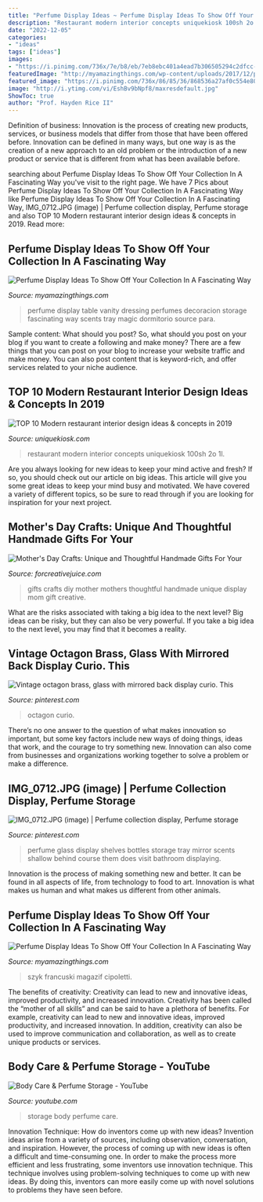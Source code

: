 ```yaml
---
title: "Perfume Display Ideas ~ Perfume Display Ideas To Show Off Your Collection In A Fascinating Way"
description: "Restaurant modern interior concepts uniquekiosk 100sh 2o 1l"
date: "2022-12-05"
categories:
- "ideas"
tags: ["ideas"]
images:
- "https://i.pinimg.com/736x/7e/b8/eb/7eb8ebc401a4ead7b306505294c2dfcc--perfume-scents-perfume-tray.jpg"
featuredImage: "http://myamazingthings.com/wp-content/uploads/2017/12/perfume-display-ideas-12--1420x947.jpg"
featured_image: "https://i.pinimg.com/736x/86/85/36/868536a27af0c554e8010a6023da2c25.jpg"
image: "http://i.ytimg.com/vi/EshBv9bNpf8/maxresdefault.jpg"
ShowToc: true
author: "Prof. Hayden Rice II"
---
```



Definition of business:
Innovation is the process of creating new products, services, or business models that differ from those that have been offered before. Innovation can be defined in many ways, but one way is as the creation of a new approach to an old problem or the introduction of a new product or service that is different from what has been available before.

	

		
searching about Perfume Display Ideas To Show Off Your Collection In A Fascinating Way you've visit to the right page. We have 7 Pics about Perfume Display Ideas To Show Off Your Collection In A Fascinating Way like Perfume Display Ideas To Show Off Your Collection In A Fascinating Way, IMG_0712.JPG (image) | Perfume collection display, Perfume storage and also TOP 10 Modern restaurant interior design ideas &amp; concepts in 2019. Read more:
		
    
## Perfume Display Ideas To Show Off Your Collection In A Fascinating Way

<img loading=lazy src="http://myamazingthings.com/wp-content/uploads/2017/12/perfume-display-ideas-6.jpg" onerror="this.onerror=null;this.src='https://tse2.mm.bing.net/th?id=OIP.DPLQ708jbeN1_gxO0f0tuAHaHW&amp;pid=15.1';" alt="Perfume Display Ideas To Show Off Your Collection In A Fascinating Way">

_Source: myamazingthings.com_

>perfume display table vanity dressing perfumes decoracion storage fascinating way scents tray magic dormitorio source para. 

	

Sample content: What should you post?
So, what should you post on your blog if you want to create a following and make money? 
There are a few things that you can post on your blog to increase your website traffic and make money. You can also post content that is keyword-rich, and offer services related to your niche audience.

    
## TOP 10 Modern Restaurant Interior Design Ideas &amp; Concepts In 2019

<img loading=lazy src="https://uniquekiosk.com/wp-content/uploads/2019/06/01bf7558e5a2bca801219c77edfc0a.jpg1280w_1l_2o_100sh-1024x682.jpg" onerror="this.onerror=null;this.src='https://tse1.mm.bing.net/th?id=OIP.uk0JQFQW2FTygfWcFCcZ5gHaE7&amp;pid=15.1';" alt="TOP 10 Modern restaurant interior design ideas &amp; concepts in 2019">

_Source: uniquekiosk.com_

>restaurant modern interior concepts uniquekiosk 100sh 2o 1l. 

	

Are you always looking for new ideas to keep your mind active and fresh? If so, you should check out our article on big ideas. This article will give you some great ideas to keep your mind busy and motivated. We have covered a variety of different topics, so be sure to read through if you are looking for inspiration for your next project.

    
## Mother&#039;s Day Crafts: Unique And Thoughtful Handmade Gifts For Your

<img loading=lazy src="https://i2.wp.com/forcreativejuice.com/wp-content/uploads/2017/05/mothers-day-crafts-gift-ideas/11-diy-family-photo-display.jpg?w=600&amp;ssl=1" onerror="this.onerror=null;this.src='https://tse4.mm.bing.net/th?id=OIP.kyzxE310o2E6ESCwhDyu4gHaPa&amp;pid=15.1';" alt="Mother&#039;s Day Crafts: Unique and Thoughtful Handmade Gifts For Your">

_Source: forcreativejuice.com_

>gifts crafts diy mother mothers thoughtful handmade unique display mom gift creative. 

	

What are the risks associated with taking a big idea to the next level?
Big ideas can be risky, but they can also be very powerful. If you take a big idea to the next level, you may find that it becomes a reality.

    
## Vintage Octagon Brass, Glass With Mirrored Back Display Curio. This

<img loading=lazy src="https://i.pinimg.com/736x/86/85/36/868536a27af0c554e8010a6023da2c25.jpg" onerror="this.onerror=null;this.src='https://tse2.mm.bing.net/th?id=OIP.USTTbHz1lwPbSXq5wc8R0QHaLX&amp;pid=15.1';" alt="Vintage octagon brass, glass with mirrored back display curio. This">

_Source: pinterest.com_

>octagon curio. 

	

There’s no one answer to the question of what makes innovation so important, but some key factors include new ways of doing things, ideas that work, and the courage to try something new. Innovation can also come from businesses and organizations working together to solve a problem or make a difference.

    
## IMG_0712.JPG (image) | Perfume Collection Display, Perfume Storage

<img loading=lazy src="https://i.pinimg.com/736x/7e/b8/eb/7eb8ebc401a4ead7b306505294c2dfcc--perfume-scents-perfume-tray.jpg" onerror="this.onerror=null;this.src='https://tse1.mm.bing.net/th?id=OIP.t-uDwU802rO9AVDjbjooGwHaJ3&amp;pid=15.1';" alt="IMG_0712.JPG (image) | Perfume collection display, Perfume storage">

_Source: pinterest.com_

>perfume glass display shelves bottles storage tray mirror scents shallow behind course them does visit bathroom displaying. 

	

Innovation is the process of making something new and better. It can be found in all aspects of life, from technology to food to art. Innovation is what makes us human and what makes us different from other animals.

    
## Perfume Display Ideas To Show Off Your Collection In A Fascinating Way

<img loading=lazy src="http://myamazingthings.com/wp-content/uploads/2017/12/perfume-display-ideas-12--1420x947.jpg" onerror="this.onerror=null;this.src='https://tse3.mm.bing.net/th?id=OIP.fcw407_to39WrUjI7d462AHaE8&amp;pid=15.1';" alt="Perfume Display Ideas To Show Off Your Collection In A Fascinating Way">

_Source: myamazingthings.com_

>szyk francuski magazif cipoletti. 

	

The benefits of creativity: Creativity can lead to new and innovative ideas, improved productivity, and increased innovation.
Creativity has been called the “mother of all skills” and can be said to have a plethora of benefits. For example, creativity can lead to new and innovative ideas, improved productivity, and increased innovation. In addition, creativity can also be used to improve communication and collaboration, as well as to create unique products or services.

    
## Body Care &amp; Perfume Storage - YouTube

<img loading=lazy src="http://i.ytimg.com/vi/EshBv9bNpf8/maxresdefault.jpg" onerror="this.onerror=null;this.src='https://tse3.mm.bing.net/th?id=OIP.3r0k4pvD8CEyA_E8cyf0SgHaEK&amp;pid=15.1';" alt="Body Care &amp; Perfume Storage - YouTube">

_Source: youtube.com_

>storage body perfume care. 

	

Innovation Technique: How do inventors come up with new ideas?
Invention ideas arise from a variety of sources, including observation, conversation, and inspiration. However, the process of coming up with new ideas is often a difficult and time-consuming one. In order to make the process more efficient and less frustrating, some inventors use innovation technique. This technique involves using problem-solving techniques to come up with new ideas. By doing this, inventors can more easily come up with novel solutions to problems they have seen before.

